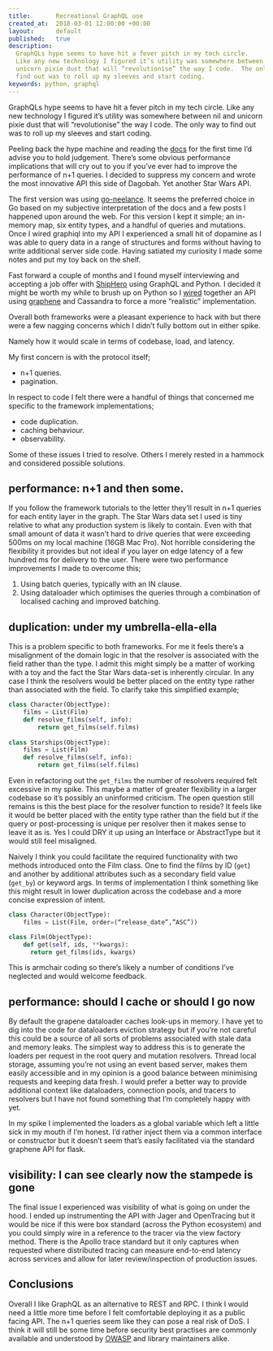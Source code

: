 ```yaml
---
title:       Recreational GraphQL use
created_at:  2018-03-01 12:00:00 +00:00
layout:      default
published:   true
description:
  GraphQLs hype seems to have hit a fever pitch in my tech circle.
  Like any new technology I figured it’s utility was somewhere between nil and
  unicorn pixie dust that will “revolutionise” the way I code.  The only way to
  find out was to roll up my sleeves and start coding.
keywords: python, graphql
---
```


GraphQLs hype seems to have hit a fever pitch in my tech circle. Like any new
technology I figured it’s utility was somewhere between nil and unicorn pixie
dust that will “revolutionise” the way I code.  The only way to find out was to
roll up my sleeves and start coding.

Peeling back the hype machine and reading the [docs](https://facebook.github.io/graphql/October2016/)
for the first time I’d advise you to hold judgement. There’s some obvious
performance implications that will cry out to you if you’ve ever had to improve
the performance of n+1 queries. I decided to suppress my concern and wrote the
most innovative API this side of Dagobah. Yet another Star Wars API.

The first version was using [go-neelance](https://github.com/graph-gophers/graphql-go).
It seems the preferred choice in Go based on my subjective interpretation of the
docs and a few posts I happened upon around the web. For this version I kept it
simple; an in-memory map, six entity types, and a handful of queries and
mutations. Once I wired graphiql into my API I experienced a small hit of
dopamine as I was able to query data in a range of structures and forms without
having to write additional server side code. Having satiated my curiosity I
made some notes and put my toy back on the shelf.

Fast forward a couple of months and I found myself interviewing and accepting a
job offer with [ShipHero](http://shiphero.com/careers/) using GraphQL and
Python. I decided it might be worth my while to brush up on Python so I [wired](https://github.com/nfisher/graphenespike)
together an API using [graphene](http://graphene-python.org/) and Cassandra to
force a more “realistic” implementation.

Overall both frameworks were a pleasant experience to hack with but there were
a few nagging concerns which I didn’t fully bottom out in either spike.

Namely how it would scale in terms of codebase, load, and latency.

My first concern is with the protocol itself;

- n+1 queries.
- pagination.

In respect to code I felt there were a handful of things that concerned me
specific to the framework implementations;

- code duplication.
- caching behaviour.
- observability.

Some of these issues I tried to resolve. Others I merely rested in a hammock
and considered possible solutions.

## performance: n+1 and then some.

If you follow the framework tutorials to the letter they’ll result in n+1
queries for each entity layer in the graph. The Star Wars data set I used is
tiny relative to what any production system is likely to contain. Even with
that small amount of data it wasn’t hard to drive queries that were exceeding
500ms on my local machine (16GB Mac Pro). Not horrible considering the
flexibility it provides but not ideal if you layer on edge latency of a few
hundred ms for delivery to the user. There were two performance improvements I
made to overcome this;

1. Using batch queries, typically with an IN clause.
2. Using dataloader which optimises the queries through a combination of
localised caching and improved batching.

## duplication: under my umbrella-ella-ella

This is a problem specific to both frameworks. For me it feels there’s a
misalignment of the domain logic in that the resolver is associated with the
field rather than the type. I admit this might simply be a matter of working
with a toy and the fact the Star Wars data-set is inherently circular. In any
case I think the resolvers would be better placed on the entity type rather
than associated with the field. To clarify take this simplified example;

```python
class Character(ObjectType):
    films = List(Film)
    def resolve_films(self, info):
        return get_films(self.films)
  
class Starships(ObjectType):
    films = List(Film)
    def resolve_films(self, info):
        return get_films(self.films)
```

Even in refactoring out the `get_films` the number of resolvers required felt
excessive in my spike. This maybe a matter of greater flexibility in a larger
codebase so it’s possibly an uninformed criticism. The open question still
remains is this the best place for the resolver function to reside? It feels
like it would be better placed with the entity type rather than the field but
if the query or post-processing is unique per resolver then it makes sense to
leave it as is. Yes I could DRY it up using an Interface or AbstractType but it
would still feel misaligned.

Naively I think you could facilitate the required functionality with two
methods introduced onto the Film class. One to find the films by ID (`get`) and
another by additional attributes such as a secondary field value (`get_by`) or
keyword args. In terms of implementation I think something like this might
result in lower duplication across the codebase and a more concise expression
of intent.

```python
class Character(ObjectType):
    films = List(Film, order=(“release_date”,”ASC”))

class Film(ObjectType):
    def get(self, ids, **kwargs):
      return get_films(ids, kwargs)
```

This is armchair coding so there’s likely a number of conditions I’ve neglected
and would welcome feedback.

## performance: should I cache or should I go now

By default the grapene dataloader caches look-ups in memory. I have yet to dig
into the code for dataloaders eviction strategy but if you’re not careful this
could be a source of all sorts of problems associated with stale data and
memory leaks. The simplest way to address this is to generate the loaders per
request in the root query and mutation resolvers. Thread local storage,
assuming you’re not using an event based server, makes them easily accessible
and in my opinion is a good balance between minimising requests and keeping
data fresh. I would prefer a better way to provide additional context like
dataloaders, connection pools, and tracers to resolvers but I have not found
something that I’m completely happy with yet.

In my spike I implemented the loaders as a global variable which left a little
sick in my mouth if I’m honest. I’d rather inject them via a common interface
or constructor but it doesn’t seem that’s easily facilitated via the standard
graphene API for flask.

## visibility: I can see clearly now the stampede is gone

The final issue I experienced was visibility of what is going on under the
hood. I ended up instrumenting the API with Jager and OpenTracing but it would
be nice if this were box standard (across the Python ecosystem) and you could
simply wire in a reference to the tracer via the view factory method. There is
the Apollo trace standard but it only captures when requested where distributed
tracing can measure end-to-end latency across services and allow for later
review/inspection of production issues.

## Conclusions

Overall I like GraphQL as an alternative to REST and RPC. I think I would need
a little more time before I felt comfortable deploying it as a public facing
API. The n+1 queries seem like they can pose a real risk of DoS. I think it
will still be some time before security best practises are commonly available
and understood by [OWASP](https://www.owasp.org/index.php/Main_Page) and
library maintainers alike.

